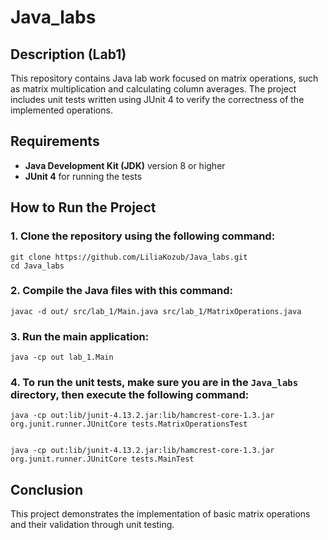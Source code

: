 # Java_labs

## Description (Lab1)

This repository contains Java lab work focused on matrix operations, such as matrix multiplication and calculating column averages. The project includes unit tests written using JUnit 4 to verify the correctness of the implemented operations.

## Requirements

- **Java Development Kit (JDK)** version 8 or higher
- **JUnit 4** for running the tests

## How to Run the Project

### 1. Clone the repository using the following command:

    
    git clone https://github.com/LiliaKozub/Java_labs.git
    cd Java_labs
    

### 2. Compile the Java files with this command:

    
    javac -d out/ src/lab_1/Main.java src/lab_1/MatrixOperations.java
    

### 3. Run the main application:

    
    java -cp out lab_1.Main
    

### 4. To run the unit tests, make sure you are in the `Java_labs` directory, then execute the following command:

    
    java -cp out:lib/junit-4.13.2.jar:lib/hamcrest-core-1.3.jar org.junit.runner.JUnitCore tests.MatrixOperationsTest
    
    
    java -cp out:lib/junit-4.13.2.jar:lib/hamcrest-core-1.3.jar org.junit.runner.JUnitCore tests.MainTest
    

## Conclusion

This project demonstrates the implementation of basic matrix operations and their validation through unit testing. 


